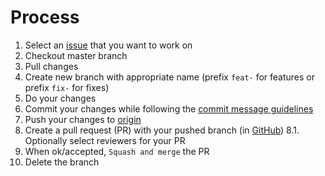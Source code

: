 # Process

1. Select an [issue](https://github.com/sbb-design-systems/design-system-website-documentation/issues) that you want to work on
2. Checkout master branch
3. Pull changes
4. Create new branch with appropriate name (prefix `feat-` for features or prefix `fix-` for fixes)
5. Do your changes
6. Commit your changes while following the [commit message guidelines](https://github.com/sbb-design-systems/design-system-website-documentation/blob/master/CONTRIBUTING.md)
7. Push your changes to [origin](https://github.com/sbb-design-systems/design-system-website-documentation)
8. Create a pull request (PR) with your pushed branch (in [GitHub](https://github.com/sbb-design-systems/design-system-website-documentation))
  8.1. Optionally select reviewers for your PR
9. When ok/accepted, `Squash and merge` the PR
10. Delete the branch